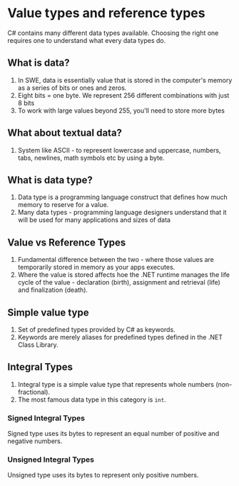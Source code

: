 # **Value types and reference types**

C# contains many different data types available. Choosing the right one requires one to understand what every data types do.

## **What is data?**

1. In SWE, data is essentially value that is stored in the computer's memory as a series of bits or ones and zeros.
2. Eight bits = one byte. We represent 256 different combinations with just 8 bits
3. To work with large values beyond 255, you'll need to store more bytes

## **What about textual data?**

1. System like ASCII - to represent lowercase and uppercase, numbers, tabs, newlines, math symbols etc by using a byte.

## **What is data type?**

1. Data type is a programming language construct that defines how much memory to reserve for a value.
2. Many data types - programming language designers understand that it will be used for many applications and sizes of data

## **Value vs Reference Types**

1. Fundamental difference between the two - where those values are temporarily stored in memory as your apps executes.
2. Where the value is stored affects hoe the .NET runtime manages the life cycle of the value - declaration (birth), assignment and retrieval (life) and finalization (death).

## **Simple value type**

1. Set of predefined types provided by C# as keywords.
2. Keywords are merely aliases for predefined types defined in the .NET Class Library.

## **Integral Types**

1. Integral type is a simple value type that represents whole numbers (non-fractional).
2. The most famous data type in this category is `int`.

### **Signed Integral Types**

Signed type uses its bytes to represent an equal number of positive and negative numbers.

### **Unsigned Integral Types**

Unsigned type uses its bytes to represent only positive numbers.
